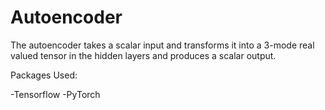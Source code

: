 # Autoencoder

The autoencoder takes a scalar input and transforms it into a 3-mode real valued tensor in the hidden layers and produces a scalar output.

Packages Used:

-Tensorflow
-PyTorch
